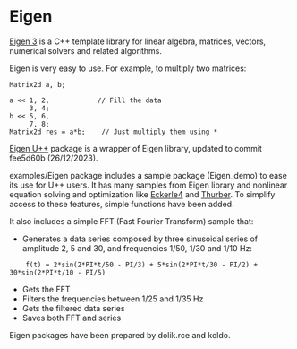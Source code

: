 # Eigen

[Eigen 3](http://eigen.tuxfamily.org/index.php?title=Main_Page) is a C++ template library for linear algebra, matrices, vectors, numerical solvers and related algorithms.

Eigen is very easy to use. For example, to multiply two matrices:

```
Matrix2d a, b;

a << 1, 2,            // Fill the data
     3, 4;
b << 5, 6,
     7, 8;
Matrix2d res = a*b;    // Just multiply them using *
```

[Eigen U++](https://anboto.github.io/srcdoc$Eigen$Eigen$en-us.html) package is a wrapper of Eigen library, updated to commit fee5d60b (26/12/2023).

examples/Eigen package includes a sample package (Eigen_demo) to ease its use for U++ users. It has many samples from Eigen library and nonlinear equation solving and optimization like [Eckerle4](http://www.itl.nist.gov/div898/strd/nls/data/eckerle4.shtml) and [Thurber](http://www.itl.nist.gov/div898/strd/nls/data/thurber.shtml). To simplify access to these features, simple functions have been added.

It also includes a simple FFT (Fast Fourier Transform) sample that:
- Generates a data series composed by three sinusoidal series of amplitude 2, 5 and 30, and frequencies 1/50, 1/30 and 1/10 Hz:
```
    f(t) = 2*sin(2*PI*t/50 - PI/3) + 5*sin(2*PI*t/30 - PI/2) + 30*sin(2*PI*t/10 - PI/5)
```
- Gets the FFT
- Filters the frequencies between 1/25 and 1/35 Hz
- Gets the filtered data series
- Saves both FFT and series

Eigen packages have been prepared by dolik.rce and koldo.
